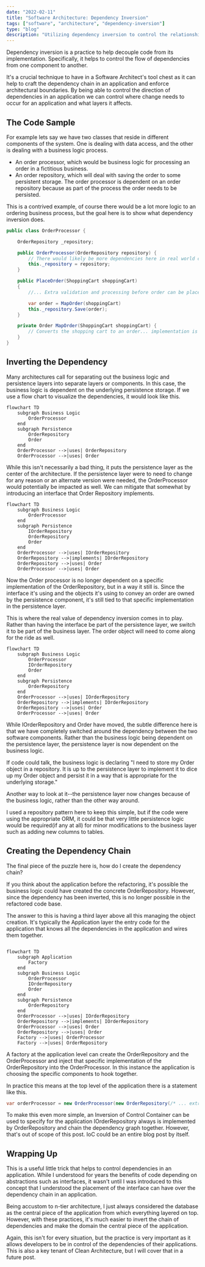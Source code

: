 ```yaml
---
date: "2022-02-11"
title: "Software Architecture: Dependency Inversion"
tags: ["software", "architecture", "dependency-inversion"]
type: "blog"
description: "Utilizing dependency inversion to control the relationship between software components."
---
```


Dependency inversion is a practice to help decouple code from its implementation.
Specifically, it helps to control the flow of dependencies from one component to another.

It's a crucial technique to have in a Software Architect's tool chest as it can help to craft the dependency chain in an application and enforce architectural boundaries.
By being able to control the direction of dependencies in an application we can control where change needs to occur for an application and what layers it affects.

## The Code Sample

For example lets say we have two classes that reside in different components of the system.
One is dealing with data access, and the other is dealing with a business logic process.
* An order processor, which would be business logic for processing an order in a fictitious business.
* An order repository, which will deal with saving the order to some persistent storage.
The order processor is dependent on an order repository because as part of the process the order needs to be persisted.

This is a contrived example, of course there would be a lot more logic to an ordering business process, but the goal here is to show what dependency inversion does.

```csharp
public class OrderProcessor {

    OrderRepository _repository;

    public OrderProcessor(OrderRepository repository) {
        // There would likely be more dependencies here in real world code, but this is just an example.
        this._repository = repository;
    }

    public PlaceOrder(ShoppingCart shoppingCart)
    {
        //... Extra validation and processing before order can be placed ...

        var order = MapOrder(shoppingCart)
        this._repository.Save(order);
    }

    private Order MapOrder(ShoppingCart shoppingCart) {
        // Converts the shopping cart to an order... implementation is not important to the goal of this code example
    }
}
```

## Inverting the Dependency

Many architectures call for separating out the business logic and persistence layers into separate layers or components.
In this case, the business logic is dependent on the underlying persistence storage.
If we use a flow chart to visualize the dependencies, it would look like this.

```mermaid
flowchart TD
    subgraph Business Logic
        OrderProcessor
    end
    subgraph Persistence
        OrderRepository
        Order
    end
    OrderProcessor -->|uses| OrderRepository
    OrderProcessor -->|uses| Order

```

While this isn't necessarily a bad thing, it puts the persistence layer as the center of the architecture.
If the persistence layer were to need to change for any reason or an alternate version were needed, the OrderProcessor would potentially be impacted as well.
We can mitigate that somewhat by introducing an interface that Order Repository implements.


```mermaid
flowchart TD
    subgraph Business Logic
        OrderProcessor
    end
    subgraph Persistence
        IOrderRepository
        OrderRepository
        Order
    end
    OrderProcessor -->|uses| IOrderRepository
    OrderRepository -->|implements| IOrderRepository
    OrderRepository -->|uses| Order
    OrderProcessor -->|uses| Order
```

Now the Order processor is no longer dependent on a specific implementation of the OrderRepository, but in a way it still is.
Since the interface it's using and the objects it's using to convey an order are owned by the persistence component, it's still tied to that specific implementation in the persistence layer.

This is where the real value of dependency inversion comes in to play.
Rather than having the interface be part of the persistence layer, we switch it to be part of the business layer.
The order object will need to come along for the ride as well.

```mermaid
flowchart TD
    subgraph Business Logic
        OrderProcessor
        IOrderRepository
        Order
    end
    subgraph Persistence
        OrderRepository
    end
    OrderProcessor -->|uses| IOrderRepository
    OrderRepository -->|implements| IOrderRepository
    OrderRepository -->|uses| Order
    OrderProcessor -->|uses| Order
```

While IOrderRepository and Order have moved, the subtle difference here is that we have completely switched around the dependency between the two software components.
Rather than the business logic being dependent on the persistence layer, the persistence layer is now dependent on the business logic.

If code could talk, the business logic is declaring "I need to store my Order object in a repository.
It is up to the persistence layer to implement it to dice up my Order object and persist it in a way that is appropriate for the underlying storage."

Another way to look at it--the persistence layer now changes because of the business logic, rather than the other way around.

I used a repository pattern here to keep this simple, but if the code were using the appropriate ORM, it could be that very little persistence logic would be required(if any at all) for minor modifications to the business layer such as adding new columns to tables.

## Creating the Dependency Chain

The final piece of the puzzle here is, how do I create the dependency chain?

If you think about the application before the refactoring, it's possible the business logic could have created the concrete OrderRepository.
However, since the dependency has been inverted, this is no longer possible in the refactored code base.

The answer to this is having a third layer above all this managing the object creation.
It's typically the Application layer the entry code for the application that knows all the dependencies in the application and wires them together.

```mermaid

flowchart TD
    subgraph Application
        Factory
    end
    subgraph Business Logic
        OrderProcessor
        IOrderRepository
        Order
    end
    subgraph Persistence
        OrderRepository
    end
    OrderProcessor -->|uses| IOrderRepository
    OrderRepository -->|implements| IOrderRepository
    OrderProcessor -->|uses| Order
    OrderRepository -->|uses| Order
    Factory -->|uses| OrderProcessor
    Factory -->|uses| OrderRepository
```

A factory at the application level can create the OrderRepository and the OrderProcessor and inject that specific implementation of the OrderRepository into the OrderProcessor.
In this instance the application is choosing the specific components to hook together.

In practice this means at the top level of the application there is a statement like this.

```csharp
var orderProcessor = new OrderProcessor(new OrderRepository(/* ... extra dependencies here ... */));
```

To make this even more simple, an Inversion of Control Container can be used to specify for the application IOrderRepository always is implemented by OrderRepository and chain the dependency graph together.
However, that's out of scope of this post.
IoC could be an entire blog post by itself.

## Wrapping Up

This is a useful little trick that helps to control dependencies in an application.
While I understood for years the benefits of code depending on abstractions such as interfaces, it wasn't until I was introduced to this concept that I understood the placement of the interface can have over the dependency chain in an application.

Being accustom to n-tier architecture, I just always considered the database as the central piece of the application from which everything layered on top.
However, with these practices, it's much easier to invert the chain of dependencies and make the domain the central piece of the application.

Again, this isn't for every situation, but the practice is very important as it allows developers to be in control of the dependencies of their applications.
This is also a key tenant of Clean Architecture, but I will cover that in a future post.
